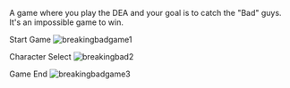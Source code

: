 A game where you play the DEA and your goal is to catch the "Bad" guys. It's an impossible game to win.

Start Game
![breakingbadgame1](https://i.makeagif.com/media/8-09-2022/21GEwb.gif)

Character Select
![breakingbad2](https://i.makeagif.com/media/8-09-2022/HQ7HBH.gif)

Game End
![breakingbadgame3](https://i.makeagif.com/media/8-09-2022/OxDMKH.gif)
